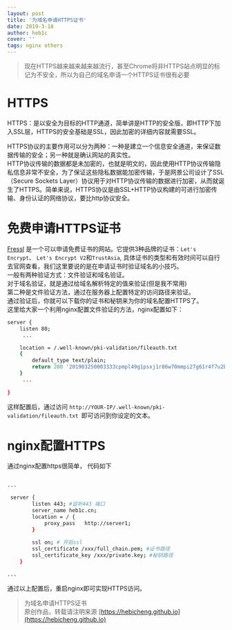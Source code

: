 ```yaml
---
layout: post
title: '为域名申请HTTPS证书'
date: 2019-3-18
author: heb1c
cover: ''
tags: nginx others
---
```


> 现在HTTPS越来越来越来越流行，甚至Chrome将非HTTPS站点明显的标记为不安全，所以为自己的域名申请一个HTTPS证书很有必要

# HTTPS
HTTPS：是以安全为目标的HTTP通道，简单讲是HTTP的安全版，即HTTP下加入SSL层，HTTPS的安全基础是SSL，因此加密的详细内容就需要SSL。

HTTPS协议的主要作用可以分为两种：一种是建立一个信息安全通道，来保证数据传输的安全；另一种就是确认网站的真实性。  
HTTP协议传输的数据都是未加密的，也就是明文的，因此使用HTTP协议传输隐私信息非常不安全，为了保证这些隐私数据能加密传输，于是网景公司设计了SSL（Secure Sockets Layer）协议用于对HTTP协议传输的数据进行加密，从而就诞生了HTTPS。简单来说，HTTPS协议是由SSL+HTTP协议构建的可进行加密传输、身份认证的网络协议，要比http协议安全。

# 免费申请HTTPS证书
[Fressl](https://freessl.org) 是一个可以申请免费证书的网站。它提供3种品牌的证书：`Let's Encrypt`、 `Let's Encrypt V2`和`TrustAsia`, 具体证书的类型和有效时间可以自行去官网查看，我们这里要说的是在申请证书时验证域名的小技巧。  
一般有两种验证方式：文件验证和域名验证。  
对于域名验证，就是通过给域名解析特定的值来验证(但是我不常用)  
第二种是文件验证方法，通过在服务器上配置特定的访问路径来验证。  
通过验证后，你就可以下载你的证书和秘钥来为你的域名配置HTTPS了。  
这里给大家一个利用nginx配置文件验证的方法，nginx配置如下：  

```sh
server {
    listen 80;
     ...

    location = /.well-known/pki-validation/fileauth.txt
    {
        default_type text/plain;
        return 200 '201903250003333cpmpl49g1psxj1r86w70mmpi27g61r4f7u2bthwedki0trwtx';
    }
     ...
    
}
```

这样配置后，通过访问 `http://YOUR-IP/.well-known/pki-validation/fileauth.txt `即可访问到你设定的文本。

# nginx配置HTTPS
通过nginx配置https很简单， 代码如下

```sh

...

 server {
        listen 443; #监听443 端口
        server_name heb1c.cn;
        location = / {
            proxy_pass   http://server1;
        }
   
        ssl on; # 开启ssl
        ssl_certificate /xxx/full_chain.pem; #证书路径
        ssl_certificate_key /xxx/private.key; #秘钥路径    
    }

...

```

通过以上配置后，重启nginx即可实现HTTPS访问。

> 为域名申请HTTPS证书  
> 原创作品，转载请注明来源 [https://hebicheng.github.io](https://hebicheng.github.io)  
